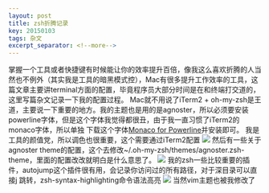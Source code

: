```yaml
---
layout: post
title: zsh折腾记录
key: 20150103
tags: 杂文
excerpt_separator: <!--more-->
---
```

掌握一个工具或者快捷键有时候能让你的效率提升百倍，像我这么喜欢折腾的人当然也不例外（其实我是工具的暗黑模式控），Mac有很多提升工作效率的工具，这篇文章主要讲terminal方面的配置，毕竟程序员大部分时间是在和终端打交道的，这里写篇杂文记录一下我的配置过程。  <!--more-->
Mac就不用说了iTerm2 + oh-my-zsh是王道，主要说一下重要的地方。我的主题也是用的是agnoster，所以必须要安装powerline字体，但是这个字体我觉得都很丑，由于我一直习惯了iTerm2的monaco字体，所以单独
下载这个字体[Monaco for Powerline](https://github.com/supermarin/powerline-fonts/tree/master/Monaco)并安装即可。
我是工具的颜值党，所以调色也很重要，这个需要通过iTerm2配置
![](https://raw.githubusercontent.com/la0s/la0s.github.io/master/screenshots/20190523.1.png)
然后有一些关于agnoster theme的配置，这个去修改~/.oh-my-zsh/themes/agnoster.zsh-theme，里面的配置改改就明白是什么意思了。
![](https://raw.githubusercontent.com/la0s/la0s.github.io/master/screenshots/20190523.2.png)
我的zsh一些比较重要的插件，autojump这个插件很有用，会记录你访问过的所有路径，对于深目录可以直接j 跳转，zsh-syntax-highlighting命令语法高亮
![](https://raw.githubusercontent.com/la0s/la0s.github.io/master/screenshots/20190523.3.png)
当然vim主题也被我修改了
